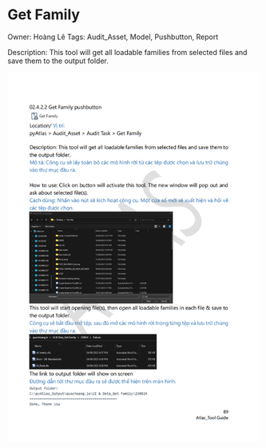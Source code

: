 # Get Family

Owner: Hoàng Lê
Tags: Audit_Asset, Model, Pushbutton, Report

Description: This tool will get all loadable families from selected files and save them to the output folder.

![Screenshot 2023-11-22 173622.png](Get%20Family%208e1425145392448c8da6bff5248aa8f8/Screenshot_2023-11-22_173622.png)